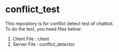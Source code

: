 # conflict_test
This repository is for conflict detect test of chatbot.<br>
To do the test, you need files below:
1. Client File : client
2. Server File : conflict_detector
